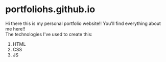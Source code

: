 # portfoliohs.github.io

Hi there this is my personal portfolio website!!
You'll find everything about me here!!  
The technologies I've used to create this:
1. HTML
2. CSS
3. JS
